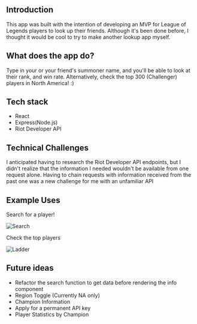 ## Introduction

This app was built with the intention of developing an MVP for League of Legends players to look up their friends. Although it's been done before, I thought it would be cool to try to make another lookup app myself.

## What does the app do? 
Type in your or your friend's summoner name, and you'll be able to look at their rank, and win rate.
Alternatively, check the top 300 (Challenger) players in North America! :)

    
## Tech stack

   - React
   - Express(Node.js)
   - Riot Developer API

## Technical Challenges 

I anticipated having to research the Riot Developer API endpoints, but I didn't realize that the information I needed wouldn't be available from one request alone. Having to chain requests with information received from the past one was a new challenge for me with an unfamiliar API

## Example Uses

Search for a player!

![Search](https://media.giphy.com/media/VCmyJcxqHiNGgj1M3l/giphy.gif)

Check the top players

![Ladder](https://media.giphy.com/media/XejXrMC6NP8R5EiFQu/giphy.gif)


## Future ideas
 - Refactor the search function to get data before rendering the info component
 - Region Toggle (Currently NA only)
 - Champion Information
 - Apply for a permanent API key
 - Player Statistics by Champion 
    
